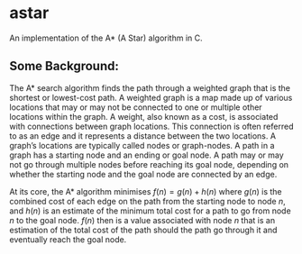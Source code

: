 # astar
An implementation of the A* (A Star) algorithm in C.

## Some Background:
The A* search algorithm finds the path through a weighted graph that is the shortest or lowest-cost path. A weighted graph is a map made up of various locations that may or may not be connected to one or multiple other locations within the graph. A weight, also known as a cost, is associated with connections between graph locations. This connection is often referred to as an edge and it represents a distance between the two locations. A graph’s locations are typically called nodes or graph-nodes. A path in a graph has a starting node and an ending or goal node. A path may or may not go through multiple nodes before reaching its goal node, depending on whether the starting node and the goal node are connected by an edge. 

At its core, the A* algorithm minimises $f(n) = g(n) + h(n)$ where $g(n)$ is the combined cost of each edge on the path from the starting node to node $n$, and $h(n)$ is an estimate of the minimum total cost for a path to go from node $n$ to the goal node. $f(n)$ then is a value associated with node $n$ that is an estimation of the total cost of the path should the path go through it and eventually reach the goal node.
